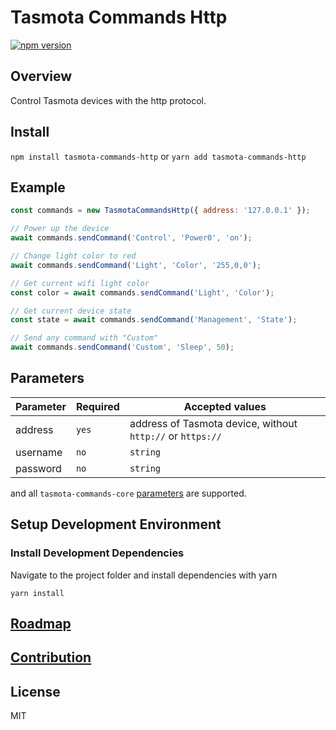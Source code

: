 # Tasmota Commands Http

[![npm version](https://badge.fury.io/js/tasmota-commands-http.svg)](https://www.npmjs.com/package/tasmota-commands-http)

## Overview

Control Tasmota devices with the http protocol.

## Install

`npm install tasmota-commands-http` or `yarn add tasmota-commands-http`

## Example

```javascript
const commands = new TasmotaCommandsHttp({ address: '127.0.0.1' });

// Power up the device
await commands.sendCommand('Control', 'Power0', 'on');

// Change light color to red
await commands.sendCommand('Light', 'Color', '255,0,0');

// Get current wifi light color
const color = await commands.sendCommand('Light', 'Color');

// Get current device state
const state = await commands.sendCommand('Management', 'State');

// Send any command with "Custom"
await commands.sendCommand('Custom', 'Sleep', 50);
```

## Parameters

| Parameter | Required | Accepted values                                            |
| --------- | -------- | ---------------------------------------------------------- |
| address   | `yes`    | address of Tasmota device, without `http://` or `https://` |
| username  | `no`     | `string`                                                   |
| password  | `no`     | `string`                                                   |

and all `tasmota-commands-core` [parameters](../tasmota-commands-core/README.md#parameters) are supported.

## Setup Development Environment

### Install Development Dependencies

Navigate to the project folder and install dependencies with yarn

```
yarn install
```

## [Roadmap](../../README.md#roadmap)

## [Contribution](../../README.md#contribution)

## License

MIT
